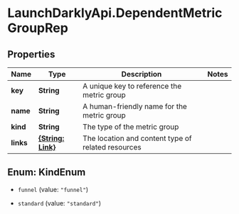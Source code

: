 # LaunchDarklyApi.DependentMetricGroupRep

## Properties

Name | Type | Description | Notes
------------ | ------------- | ------------- | -------------
**key** | **String** | A unique key to reference the metric group | 
**name** | **String** | A human-friendly name for the metric group | 
**kind** | **String** | The type of the metric group | 
**links** | [**{String: Link}**](Link.md) | The location and content type of related resources | 



## Enum: KindEnum


* `funnel` (value: `"funnel"`)

* `standard` (value: `"standard"`)




